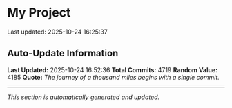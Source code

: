# My Project


Last updated: 2025-10-24 16:25:37






















































































































































































































































































































































































































































































































































































































































































































































































































































































































































































































































































































































































































































































































































































































































































































































































































































































































































































































































































































































































































































































































































































































































































































































































































































































































































































































































































































































































































































































































































































































































































































































































































































































































































































































































































































































































































































































































































































































































































































































































































































































































































































































































































































































































































































































































































































































































































































































































































































































































































































































































































































































































































































































































## Auto-Update Information

**Last Updated:** 2025-10-24 16:52:36
**Total Commits:** 4719
**Random Value:** 4185
**Quote:** _The journey of a thousand miles begins with a single commit._

---
_This section is automatically generated and updated._